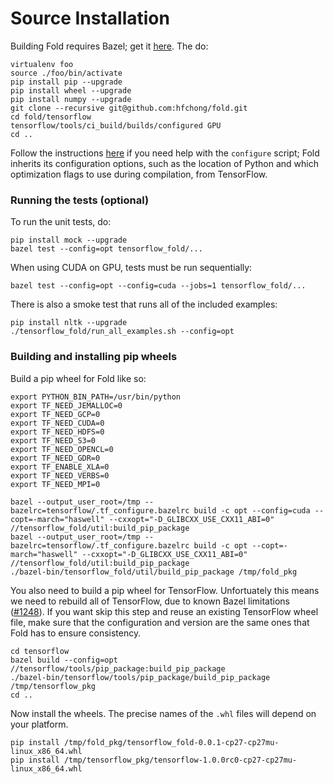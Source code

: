 # Source Installation

Building Fold requires Bazel; get
it [here](https://bazel.build/versions/master/docs/install.html). The do:

```
virtualenv foo
source ./foo/bin/activate
pip install pip --upgrade
pip install wheel --upgrade
pip install numpy --upgrade
git clone --recursive git@github.com:hfchong/fold.git
cd fold/tensorflow
tensorflow/tools/ci_build/builds/configured GPU
cd ..
```

Follow the
instructions
[here](https://www.tensorflow.org/get_started/os_setup#configure_the_installation) if
you need help with the `configure` script; Fold inherits its configuration
options, such as the location of Python and which optimization flags to use
during compilation, from TensorFlow.

### Running the tests (optional)

To run the unit tests, do:

```
pip install mock --upgrade
bazel test --config=opt tensorflow_fold/...
```

When using CUDA on GPU, tests must be run sequentially:
```
bazel test --config=opt --config=cuda --jobs=1 tensorflow_fold/...
```

There is also a smoke test that runs all of the included examples:

```
pip install nltk --upgrade
./tensorflow_fold/run_all_examples.sh --config=opt
```

### Building and installing pip wheels

Build a pip wheel for Fold like so:

```
export PYTHON_BIN_PATH=/usr/bin/python
export TF_NEED_JEMALLOC=0
export TF_NEED_GCP=0
export TF_NEED_CUDA=0
export TF_NEED_HDFS=0
export TF_NEED_S3=0
export TF_NEED_OPENCL=0
export TF_NEED_GDR=0
export TF_ENABLE_XLA=0
export TF_NEED_VERBS=0
export TF_NEED_MPI=0

bazel --output_user_root=/tmp --bazelrc=tensorflow/.tf_configure.bazelrc build -c opt --config=cuda --copt=-march="haswell" --cxxopt="-D_GLIBCXX_USE_CXX11_ABI=0" //tensorflow_fold/util:build_pip_package
bazel --output_user_root=/tmp --bazelrc=tensorflow/.tf_configure.bazelrc build -c opt --copt=-march="haswell" --cxxopt="-D_GLIBCXX_USE_CXX11_ABI=0" //tensorflow_fold/util:build_pip_package
./bazel-bin/tensorflow_fold/util/build_pip_package /tmp/fold_pkg
```

You also need to build a pip wheel for TensorFlow. Unfortuately this means we
need to rebuild all of TensorFlow, due to known Bazel limitations
([#1248](https://github.com/bazelbuild/bazel/issues/1248)). If you want skip
this step and reuse an existing TensorFlow wheel file, make sure that the
configuration and version are the same ones that Fold has to ensure consistency.

```
cd tensorflow
bazel build --config=opt //tensorflow/tools/pip_package:build_pip_package
./bazel-bin/tensorflow/tools/pip_package/build_pip_package /tmp/tensorflow_pkg
cd ..
```

Now install the wheels. The precise names of the `.whl` files will
depend on your platform.

```
pip install /tmp/fold_pkg/tensorflow_fold-0.0.1-cp27-cp27mu-linux_x86_64.whl
pip install /tmp/tensorflow_pkg/tensorflow-1.0.0rc0-cp27-cp27mu-linux_x86_64.whl
```
